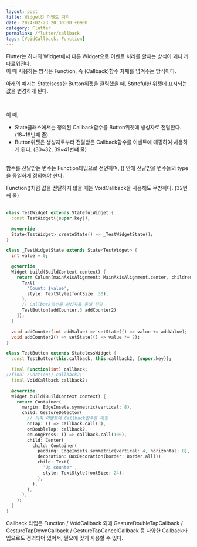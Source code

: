 ```yaml
---
layout: post
title: Widget간 이벤트 처리
date: 2024-02-23 20:30:00 +0900
category: Flutter
permalink: /flutter/callback
tags: [VoidCallback, Function]
---
```


Flutter는 하나의 Widget에서 다른 Widget으로 이벤트 처리를 할때는 방식이 꽤나 까다로워진다.  
이 때 사용하는 방식은 Function, 즉 (Callback)함수 자체를 넘겨주는 방식이다.

아래의 예시는 Statelsess한 Button위젯을 클릭했을 때, Stateful한 위젯에 표시되는 값을 변경하게 된다.

<br>

이 때,

- State클래스에서는 정의된 Callback함수를 Button위젯에 생성자로 전달한다. (18~19번째 줄)
- Button위젯은 생성자로부터 전달받은 Callback함수를 이벤트에 매핑하여 사용하게 된다. (30~32, 39~41번쨰 줄)

<br>
함수를 전달받는 변수는 Function타입으로 선언하며, () 안에 전달받을 변수들의 type을 동일하게 정의해야 한다.

Function()처럼 값을 전달하지 않을 때는 VoidCallback을 사용해도 무방하다. (32번째 줄)
<br>
<br>

```dart
class TestWidget extends StatefulWidget {
  const TestWidget({super.key});

  @override
  State<TestWidget> createState() => _TestWidgetState();
}

class _TestWidgetState extends State<TestWidget> {
  int value = 0;

  @override
  Widget build(BuildContext context) {
    return Column(mainAxisAlignment: MainAxisAlignment.center, children: [
      Text(
        'Count: $value',
        style: TextStyle(fontSize: 30),
      ),
      // Callback함수를 생성자를 통해 전달
      TestButton(addCounter,3 addCounter2)
    ]);
  }

  void addCounter(int addValue) => setState(() => value += addValue);
  void addCounter2() => setState(() => value *= 2);
}

class TestButton extends StatelessWidget {
  const TestButton(this.callback, this.callback2, {super.key});

  final Function(int) callback;
//final Function() callback2;
  final VoidCallback callback2;

  @override
  Widget build(BuildContext context) {
    return Container(
      margin: EdgeInsets.symmetric(vertical: 8),
      child: GestureDetector(
        // 터치 이벤트에 Callback함수를 매핑
        onTap: () => callback.call(3),
        onDoubleTap: callback2,
        onLongPress: () => callback.call(100),
        child: Center(
          child: Container(
            padding: EdgeInsets.symmetric(vertical: 4, horizontal: 8),
            decoration: BoxDecoration(border: Border.all()),
            child: Text(
              'Up counter',
              style: TextStyle(fontSize: 24),
            ),
          ),
        ),
      ),
    );
  }
}
```

Callback 타입은 Function / VoidCallback 외에 GestureDoubleTapCallback / GestureTapDownCallback / GestureTapCancelCallback 등 다양한 Callback타입으로도 정의되어 있어서, 필요에 맞게 사용할 수 있다.
